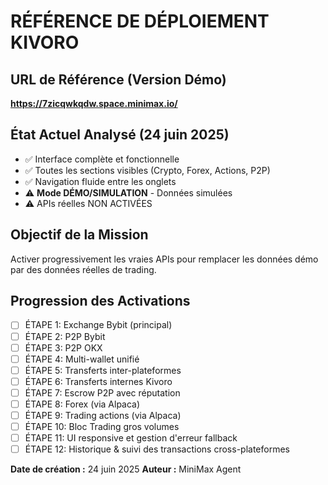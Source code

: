 # RÉFÉRENCE DE DÉPLOIEMENT KIVORO

## URL de Référence (Version Démo)
**https://7zicqwkqdw.space.minimax.io/**

## État Actuel Analysé (24 juin 2025)
- ✅ Interface complète et fonctionnelle
- ✅ Toutes les sections visibles (Crypto, Forex, Actions, P2P)
- ✅ Navigation fluide entre les onglets
- ⚠️ **Mode DÉMO/SIMULATION** - Données simulées
- ⚠️ APIs réelles NON ACTIVÉES

## Objectif de la Mission
Activer progressivement les vraies APIs pour remplacer les données démo par des données réelles de trading.

## Progression des Activations
- [ ] ÉTAPE 1: Exchange Bybit (principal)
- [ ] ÉTAPE 2: P2P Bybit
- [ ] ÉTAPE 3: P2P OKX
- [ ] ÉTAPE 4: Multi-wallet unifié
- [ ] ÉTAPE 5: Transferts inter-plateformes
- [ ] ÉTAPE 6: Transferts internes Kivoro
- [ ] ÉTAPE 7: Escrow P2P avec réputation
- [ ] ÉTAPE 8: Forex (via Alpaca)
- [ ] ÉTAPE 9: Trading actions (via Alpaca)
- [ ] ÉTAPE 10: Bloc Trading gros volumes
- [ ] ÉTAPE 11: UI responsive et gestion d'erreur fallback
- [ ] ÉTAPE 12: Historique & suivi des transactions cross-plateformes

**Date de création :** 24 juin 2025
**Auteur :** MiniMax Agent
